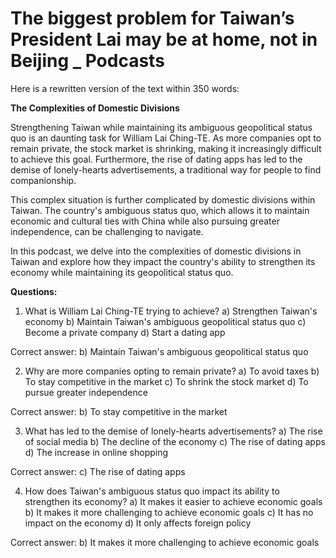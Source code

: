 # The biggest problem for Taiwan’s President Lai may be at home, not in Beijing _ Podcasts

Here is a rewritten version of the text within 350 words:

**The Complexities of Domestic Divisions**

Strengthening Taiwan while maintaining its ambiguous geopolitical status quo is an daunting task for William Lai Ching-TE. As more companies opt to remain private, the stock market is shrinking, making it increasingly difficult to achieve this goal. Furthermore, the rise of dating apps has led to the demise of lonely-hearts advertisements, a traditional way for people to find companionship.

This complex situation is further complicated by domestic divisions within Taiwan. The country's ambiguous status quo, which allows it to maintain economic and cultural ties with China while also pursuing greater independence, can be challenging to navigate.

In this podcast, we delve into the complexities of domestic divisions in Taiwan and explore how they impact the country's ability to strengthen its economy while maintaining its geopolitical status quo.

**Questions:**

1. What is William Lai Ching-TE trying to achieve?
a) Strengthen Taiwan's economy
b) Maintain Taiwan's ambiguous geopolitical status quo
c) Become a private company
d) Start a dating app

Correct answer: b) Maintain Taiwan's ambiguous geopolitical status quo

2. Why are more companies opting to remain private?
a) To avoid taxes
b) To stay competitive in the market
c) To shrink the stock market
d) To pursue greater independence

Correct answer: b) To stay competitive in the market

3. What has led to the demise of lonely-hearts advertisements?
a) The rise of social media
b) The decline of the economy
c) The rise of dating apps
d) The increase in online shopping

Correct answer: c) The rise of dating apps

4. How does Taiwan's ambiguous status quo impact its ability to strengthen its economy?
a) It makes it easier to achieve economic goals
b) It makes it more challenging to achieve economic goals
c) It has no impact on the economy
d) It only affects foreign policy

Correct answer: b) It makes it more challenging to achieve economic goals
